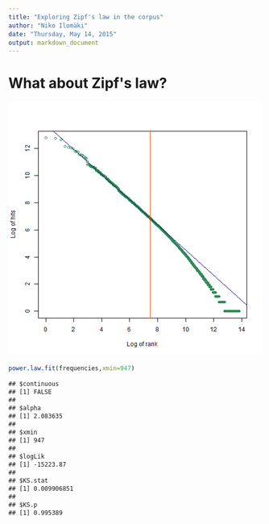 ```yaml
---
title: "Exploring Zipf's law in the corpus"
author: "Niko Ilomäki"
date: "Thursday, May 14, 2015"
output: markdown_document
---
```




# What about Zipf's law?

![plot of chunk zipf](figure/zipf-1.png) 


```r
power.law.fit(frequencies,xmin=947)
```

```
## $continuous
## [1] FALSE
## 
## $alpha
## [1] 2.083635
## 
## $xmin
## [1] 947
## 
## $logLik
## [1] -15223.87
## 
## $KS.stat
## [1] 0.009906851
## 
## $KS.p
## [1] 0.995389
```

